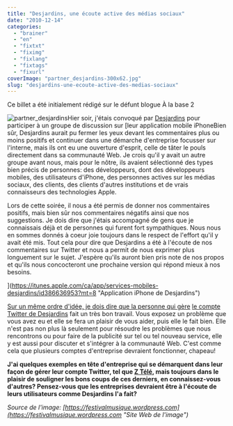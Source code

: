 ```yaml
---
title: "Desjardins, une écoute active des médias sociaux"
date: "2010-12-14"
categories: 
  - "brainer"
  - "en"
  - "fixtxt"
  - "fiximg"
  - "fixlang"
  - "fixtags"
  - "fixurl"
coverImage: "partner_desjardins-300x62.jpg"
slug: "desjardins-une-ecoute-active-des-medias-sociaux"
---
```


Ce billet a été initialement rédigé sur le défunt blogue À la base 2

![](images/partner_desjardins-300x62.jpg "partner_desjardins")Hier soir, j'étais convoqué par [Desjardins](https://www.desjardins.com/fr/bienvenue.jsp "Site Web de Desjardins") pour participer à un groupe de discussion sur [leur application mobile iPhoneBien sûr, Desjardins aurait pu fermer les yeux devant les commentaires plus ou moins positifs et continuer dans une démarche d'entreprise focusser sur l'interne, mais ils ont eu une ouverture d'esprit, celle de tâter le pouls directement dans sa communauté Web. Je crois qu'il y avait un autre groupe avant nous, mais pour le nôtre, ils avaient sélectionné des types bien précis de personnes: des développeurs, dont des développeurs mobiles, des utilisateurs d'iPhone, des personnes actives sur les médias sociaux, des clients, des clients d'autres institutions et de vrais connaisseurs des technologies Apple.

Lors de cette soirée, il nous a été permis de donner nos commentaires positifs, mais bien sûr nos commentaires négatifs ainsi que nos suggestions. Je dois dire que j'étais accompagné de gens que je connaissais déjà et de personnes qui furent fort sympathiques. Nous nous en sommes donnés à coeur joie toujours dans le respect de l'effort qu'il y avait été mis. Tout cela pour dire que Desjardins a été à l'écoute de nos commentaires sur Twitter et nous a permit de nous exprimer plus longuement sur le sujet. J'espère qu'ils auront bien pris note de nos propos et qu'ils nous concocteront une prochaine version qui répond mieux à nos besoins.

](https://itunes.apple.com/ca/app/services-mobiles-desjardins/id386636953?mt=8 "Application iPhone de Desjardins")

[Sur un même ordre d'idée, je dois dire que la personne qui gère](https://itunes.apple.com/ca/app/services-mobiles-desjardins/id386636953?mt=8 "Application iPhone de Desjardins") [le compte Twitter de Desjardins](https://twitter.com/MvtDesjardins "Compte Twitter de Desjardins") fait un très bon travail. Vous exposez un problème que vous avez eu et elle se fera un plaisir de vous aider, puis elle le fait bien. Elle n'est pas non plus là seulement pour résoudre les problèmes que nous rencontrons ou pour faire de la publicité sur tel ou tel nouveau service, elle y est aussi pour discuter et s'intégrer à la communauté Web. C'est comme cela que plusieurs comptes d'entreprise devraient fonctionner, chapeau!

**J'ai quelques exemples en tête d'entreprise qui se démarquent dans leur façon de gérer leur compte Twitter, tel que [Z Télé](https://twitter.com/ztele "Compte Twitter de Z Télé"), mais toujours dans le plaisir de souligner les bons coups de ces derniers, en connaissez-vous d'autres? Pensez-vous que les entreprises devraient être à l'écoute de leurs utilisateurs comme Desjardins l'a fait?**

_Source de l'image: [https://festivalmusique.wordpress.com](https://festivalmusique.wordpress.com "Site Web de l'image")_
